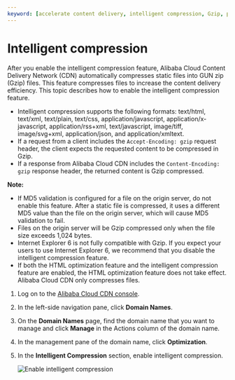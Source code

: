 ```yaml
---
keyword: [accelerate content delivery, intelligent compression, Gzip, performance optimization]
---
```


# Intelligent compression

After you enable the intelligent compression feature, Alibaba Cloud Content Delivery Network \(CDN\) automatically compresses static files into GUN zip \(Gzip\) files. This feature compresses files to increase the content delivery efficiency. This topic describes how to enable the intelligent compression feature.

-   Intelligent compression supports the following formats: text/html, text/xml, text/plain, text/css, application/javascript, application/x-javascript, application/rss+xml, text/javascript, image/tiff, image/svg+xml, application/json, and application/xmltext.
-   If a request from a client includes the `Accept-Encoding: gzip` request header, the client expects the requested content to be compressed in Gzip.
-   If a response from Alibaba Cloud CDN includes the `Content-Encoding: gzip` response header, the returned content is Gzip compressed.

**Note:**

-   If MD5 validation is configured for a file on the origin server, do not enable this feature. After a static file is compressed, it uses a different MD5 value than the file on the origin server, which will cause MD5 validation to fail.
-   Files on the origin server will be Gzip compressed only when the file size exceeds 1,024 bytes.
-   Internet Explorer 6 is not fully compatible with Gzip. If you expect your users to use Internet Explorer 6, we recommend that you disable the intelligent compression feature.
-   If both the HTML optimization feature and the intelligent compression feature are enabled, the HTML optimization feature does not take effect. Alibaba Cloud CDN only compresses files.

1.  Log on to the [Alibaba Cloud CDN console](https://cdn.console.aliyun.com).

2.  In the left-side navigation pane, click **Domain Names**.

3.  On the **Domain Names** page, find the domain name that you want to manage and click **Manage** in the Actions column of the domain name.

4.  In the management pane of the domain name, click **Optimization**.

5.  In the **Intelligent Compression** section, enable intelligent compression.

    ![Enable intelligent compression](https://static-aliyun-doc.oss-accelerate.aliyuncs.com/assets/img/en-US/8056219951/p7301.png)


